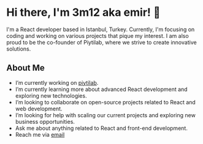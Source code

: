 # Hi there, I'm 3m12 aka emir! 👋

I'm a React developer based in Istanbul, Turkey. Currently, I'm focusing on coding and working on various projects that pique my interest. I am also proud to be the co-founder of Piytilab, where we strive to create innovative solutions.

## About Me

- I’m currently working on [piytilab](https://www.piytilab.com/).
- I’m currently learning more about advanced React development and exploring new technologies.
- I’m looking to collaborate on open-source projects related to React and web development.
- I’m looking for help with scaling our current projects and exploring new business opportunities.
- Ask me about anything related to React and front-end development.
- Reach me via [email](mailto:mgurbulakk@gmail.com)
